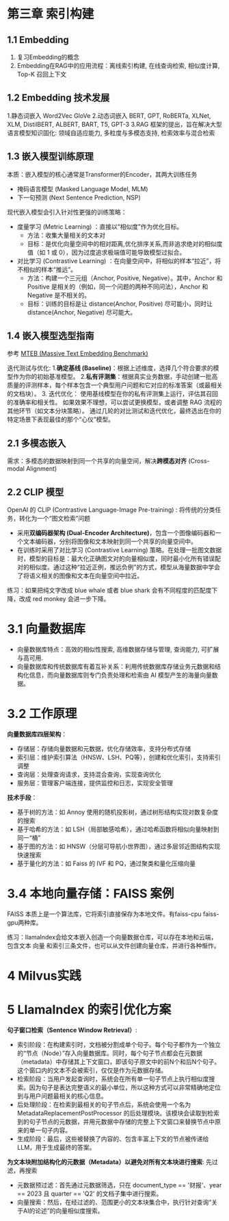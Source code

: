 # 第三章 索引构建

## 1.1 Embedding
1. 复习Embedding的概念
2. Embedding在RAG中的应用流程：离线索引构建, 在线查询检索, 相似度计算, Top-K 召回上下文

## 1.2 Embedding 技术发展
1.静态词嵌入 Word2Vec GloVe
2.动态词嵌入 BERT, GPT, RoBERTa, XLNet, XLM, DistilBERT, ALBERT, BART, T5, GPT-3
3.RAG 框架的提出，旨在解决大型语言模型知识固化: 领域自适应能力, 多粒度与多模态支持, 检索效率与混合检索

## 1.3 嵌入模型训练原理
本质：嵌入模型的核心通常是Transformer的Encoder，其两大训练任务
- 掩码语言模型 (Masked Language Model, MLM)
- 下一句预测 (Next Sentence Prediction, NSP)

现代嵌入模型会引入针对性更强的训练策略：
- 度量学习 (Metric Learning) ：直接以“相似度”作为优化目标。
  - 方法：收集大量相关的文本对
  - 目标：是优化向量空间中的相对距离,优化排序关系,而非追求绝对的相似度值（如 1 或 0），因为过度追求极端值可能导致模型过拟合。
- 对比学习 (Contrastive Learning) ：在向量空间中，将相似的样本“拉近”，将不相似的样本“推远”。
  - 方法：构建一个三元组（Anchor, Positive, Negative）。其中，Anchor 和 Positive 是相关的（例如，同一个问题的两种不同问法），Anchor 和 Negative 是不相关的。
  - 目标：训练的目标是让 distance(Anchor, Positive) 尽可能小，同时让 distance(Anchor, Negative) 尽可能大。

## 1.4 嵌入模型选型指南
参考 [MTEB (Massive Text Embedding Benchmark) ](https://huggingface.co/spaces/mteb/leaderboard)

迭代测试与优化: 
1.**确定基线 (Baseline)**：根据上述维度，选择几个符合要求的模型作为你的初始基准模型。
2.**私有评测集**：根据真实业务数据，手动创建一批高质量的评测样本，每个样本包含一个典型用户问题和它对应的标准答案（或最相关的文档块）。
3. 迭代优化：
使用基线模型在你的私有评测集上运行，评估其召回的准确率和相关性。
如果效果不理想，可以尝试更换模型，或者调整 RAG 流程的其他环节（如文本分块策略）。
通过几轮的对比测试和迭代优化，最终选出在你的特定场景下表现最佳的那个“心仪”模型。

## 2.1 多模态嵌入
需求：多模态的数据映射到同一个共享的向量空间，解决**跨模态对齐** (Cross-modal Alignment) 

## 2.2 CLIP 模型
OpenAI 的 CLIP (Contrastive Language-Image Pre-training) : 将传统的分类任务，转化为一个“图文检索”问题
- 采用**双编码器架构 (Dual-Encoder Architecture)**，包含一个图像编码器和一个文本编码器，分别将图像和文本映射到同一个共享的向量空间中。
- 在训练时采用了对比学习 (Contrastive Learning) 策略。在处理一批图文数据时，模型的目标是：最大化正确图文对的向量相似度，同时最小化所有错误配对的相似度。通过这种“拉近正例，推远负例”的方式，模型从海量数据中学会了将语义相关的图像和文本在向量空间中拉近。

练习：如果把纯文字改成 blue whale 或者 blue shark 会有不同程度的匹配度下降，改成 red monkey 会进一步下降。

# 3.1 向量数据库
- 向量数据库特点：高效的相似性搜索, 高维数据存储与管理, 查询能力, 可扩展与高可用. 
- 向量数据库和传统数据库有着互补关系：利用传统数据库存储业务元数据和结构化信息，而向量数据库则专门负责处理和检索由 AI 模型产生的海量向量数据。

# 3.2 工作原理
**向量数据库四层架构**：
- 存储层：存储向量数据和元数据，优化存储效率，支持分布式存储
- 索引层：维护索引算法（HNSW、LSH、PQ等），创建和优化索引，支持索引调整
- 查询层：处理查询请求，支持混合查询，实现查询优化
- 服务层：管理客户端连接，提供监控和日志，实现安全管理

**技术手段**：
- 基于树的方法：如 Annoy 使用的随机投影树，通过树形结构实现对数复杂度的搜索
- 基于哈希的方法：如 LSH（局部敏感哈希），通过哈希函数将相似向量映射到同一“桶”
- 基于图的方法：如 HNSW（分层可导航小世界图），通过多层邻近图结构实现快速搜索
- 基于量化的方法：如 Faiss 的 IVF 和 PQ，通过聚类和量化压缩向量

# 3.4 本地向量存储：FAISS 案例
FAISS 本质上是一个算法库，它将索引直接保存为本地文件。有faiss-cpu faiss-gpu两种库。

练习：llamaIndex会给文本嵌入创造一个向量数据仓库，可以存在本地和云端，包含文本 向量 和索引三条文件，也可以从文件创建向量仓库，并进行各种惭怍。


# 4 Milvus实践



# 5 LlamaIndex 的索引优化方案 
**句子窗口检索（Sentence Window Retrieval）**:
- 索引阶段：在构建索引时，文档被分割成单个句子。每个句子都作为一个独立的“节点（Node）”存入向量数据库。同时，每个句子节点都会在元数据（metadata）中存储其上下文窗口，即该句子原文中的前N个和后N个句子。这个窗口内的文本不会被索引，仅仅是作为元数据存储。
- 检索阶段：当用户发起查询时，系统会在所有单一句子节点上执行相似度搜索。因为句子是表达完整语义的最小单位，所以这种方式可以非常精确地定位到与用户问题最相关的核心信息。
- 后处理阶段：在检索到最相关的句子节点后，系统会使用一个名为 MetadataReplacementPostProcessor 的后处理模块。该模块会读取到检索到的句子节点的元数据，并用元数据中存储的完整上下文窗口来替换节点中原来的单一句子内容。
- 生成阶段：最后，这些被替换了内容的、包含丰富上下文的节点被传递给LLM，用于生成最终的答案。

**为文本块附加结构化的元数据（Metadata）以避免对所有文本块进行搜索**: 先过滤，再搜索
- 元数据预过滤：首先通过元数据筛选，只在 document_type == '财报'、year == 2023 且 quarter == 'Q2' 的文档子集中进行搜索。
- 向量搜索：然后，在经过滤的、范围更小的文本块集合中，执行针对查询“关于AI的论述”的向量相似度搜索。
